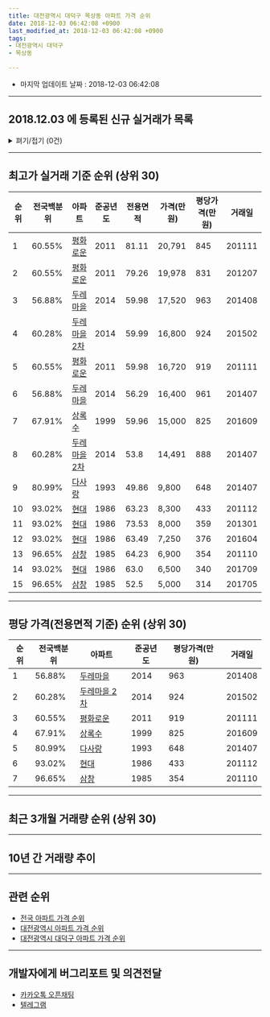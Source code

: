 ```yaml
---
title: 대전광역시 대덕구 목상동 아파트 가격 순위
date: 2018-12-03 06:42:08 +0900
last_modified_at: 2018-12-03 06:42:08 +0900
tags:
- 대전광역시 대덕구
- 목상동

---
```


* 마지막 업데이트 날짜 : 2018-12-03 06:42:08

---

## 2018.12.03 에 등록된 신규 실거래가 목록

<details>
<summary>펴기/접기 (0건)</summary>
<div markdown="1">

|아파트|전국백분위|준공년도|전용면적|가격(만원)|평당가격(만원)|거래일|
|---|---|---|---|---|---|---|
|없음|||||||


</div>
</details>

---

## 최고가 실거래 기준 순위 (상위 30)


|순위|전국백분위|아파트|준공년도|전용면적|가격(만원)|평당가격(만원)|거래일|
|---|---|---|---|---|---|---|---|
|1|60.55%|[평화로운](https://search.naver.com/search.naver?query=%EB%8C%80%EC%A0%84%EA%B4%91%EC%97%AD%EC%8B%9C+%EB%8C%80%EB%8D%95%EA%B5%AC+%EB%AA%A9%EC%83%81%EB%8F%99+%ED%8F%89%ED%99%94%EB%A1%9C%EC%9A%B4)|2011|81.11|20,791|845|201111|
|2|60.55%|[평화로운](https://search.naver.com/search.naver?query=%EB%8C%80%EC%A0%84%EA%B4%91%EC%97%AD%EC%8B%9C+%EB%8C%80%EB%8D%95%EA%B5%AC+%EB%AA%A9%EC%83%81%EB%8F%99+%ED%8F%89%ED%99%94%EB%A1%9C%EC%9A%B4)|2011|79.26|19,978|831|201207|
|3|56.88%|[두레마을](https://search.naver.com/search.naver?query=%EB%8C%80%EC%A0%84%EA%B4%91%EC%97%AD%EC%8B%9C+%EB%8C%80%EB%8D%95%EA%B5%AC+%EB%AA%A9%EC%83%81%EB%8F%99+%EB%91%90%EB%A0%88%EB%A7%88%EC%9D%84)|2014|59.98|17,520|963|201408|
|4|60.28%|[두레마을 2차](https://search.naver.com/search.naver?query=%EB%8C%80%EC%A0%84%EA%B4%91%EC%97%AD%EC%8B%9C+%EB%8C%80%EB%8D%95%EA%B5%AC+%EB%AA%A9%EC%83%81%EB%8F%99+%EB%91%90%EB%A0%88%EB%A7%88%EC%9D%84+2%EC%B0%A8)|2014|59.99|16,800|924|201502|
|5|60.55%|[평화로운](https://search.naver.com/search.naver?query=%EB%8C%80%EC%A0%84%EA%B4%91%EC%97%AD%EC%8B%9C+%EB%8C%80%EB%8D%95%EA%B5%AC+%EB%AA%A9%EC%83%81%EB%8F%99+%ED%8F%89%ED%99%94%EB%A1%9C%EC%9A%B4)|2011|59.98|16,720|919|201111|
|6|56.88%|[두레마을](https://search.naver.com/search.naver?query=%EB%8C%80%EC%A0%84%EA%B4%91%EC%97%AD%EC%8B%9C+%EB%8C%80%EB%8D%95%EA%B5%AC+%EB%AA%A9%EC%83%81%EB%8F%99+%EB%91%90%EB%A0%88%EB%A7%88%EC%9D%84)|2014|56.29|16,400|961|201407|
|7|67.91%|[상록수](https://search.naver.com/search.naver?query=%EB%8C%80%EC%A0%84%EA%B4%91%EC%97%AD%EC%8B%9C+%EB%8C%80%EB%8D%95%EA%B5%AC+%EB%AA%A9%EC%83%81%EB%8F%99+%EC%83%81%EB%A1%9D%EC%88%98)|1999|59.96|15,000|825|201609|
|8|60.28%|[두레마을 2차](https://search.naver.com/search.naver?query=%EB%8C%80%EC%A0%84%EA%B4%91%EC%97%AD%EC%8B%9C+%EB%8C%80%EB%8D%95%EA%B5%AC+%EB%AA%A9%EC%83%81%EB%8F%99+%EB%91%90%EB%A0%88%EB%A7%88%EC%9D%84+2%EC%B0%A8)|2014|53.8|14,491|888|201407|
|9|80.99%|[다사랑](https://search.naver.com/search.naver?query=%EB%8C%80%EC%A0%84%EA%B4%91%EC%97%AD%EC%8B%9C+%EB%8C%80%EB%8D%95%EA%B5%AC+%EB%AA%A9%EC%83%81%EB%8F%99+%EB%8B%A4%EC%82%AC%EB%9E%91)|1993|49.86|9,800|648|201407|
|10|93.02%|[현대](https://search.naver.com/search.naver?query=%EB%8C%80%EC%A0%84%EA%B4%91%EC%97%AD%EC%8B%9C+%EB%8C%80%EB%8D%95%EA%B5%AC+%EB%AA%A9%EC%83%81%EB%8F%99+%ED%98%84%EB%8C%80)|1986|63.23|8,300|433|201112|
|11|93.02%|[현대](https://search.naver.com/search.naver?query=%EB%8C%80%EC%A0%84%EA%B4%91%EC%97%AD%EC%8B%9C+%EB%8C%80%EB%8D%95%EA%B5%AC+%EB%AA%A9%EC%83%81%EB%8F%99+%ED%98%84%EB%8C%80)|1986|73.53|8,000|359|201301|
|12|93.02%|[현대](https://search.naver.com/search.naver?query=%EB%8C%80%EC%A0%84%EA%B4%91%EC%97%AD%EC%8B%9C+%EB%8C%80%EB%8D%95%EA%B5%AC+%EB%AA%A9%EC%83%81%EB%8F%99+%ED%98%84%EB%8C%80)|1986|63.49|7,250|376|201604|
|13|96.65%|[삼창](https://search.naver.com/search.naver?query=%EB%8C%80%EC%A0%84%EA%B4%91%EC%97%AD%EC%8B%9C+%EB%8C%80%EB%8D%95%EA%B5%AC+%EB%AA%A9%EC%83%81%EB%8F%99+%EC%82%BC%EC%B0%BD)|1985|64.23|6,900|354|201110|
|14|93.02%|[현대](https://search.naver.com/search.naver?query=%EB%8C%80%EC%A0%84%EA%B4%91%EC%97%AD%EC%8B%9C+%EB%8C%80%EB%8D%95%EA%B5%AC+%EB%AA%A9%EC%83%81%EB%8F%99+%ED%98%84%EB%8C%80)|1986|63.0|6,500|340|201709|
|15|96.65%|[삼창](https://search.naver.com/search.naver?query=%EB%8C%80%EC%A0%84%EA%B4%91%EC%97%AD%EC%8B%9C+%EB%8C%80%EB%8D%95%EA%B5%AC+%EB%AA%A9%EC%83%81%EB%8F%99+%EC%82%BC%EC%B0%BD)|1985|52.5|5,000|314|201705|


---

## 평당 가격(전용면적 기준) 순위 (상위 30)


|순위|전국백분위|아파트|준공년도|평당가격(만원)|거래일|
|---|---|---|---|---|---|
|1|56.88%|[두레마을](https://search.naver.com/search.naver?query=%EB%8C%80%EC%A0%84%EA%B4%91%EC%97%AD%EC%8B%9C+%EB%8C%80%EB%8D%95%EA%B5%AC+%EB%AA%A9%EC%83%81%EB%8F%99+%EB%91%90%EB%A0%88%EB%A7%88%EC%9D%84)|2014|963|201408|
|2|60.28%|[두레마을 2차](https://search.naver.com/search.naver?query=%EB%8C%80%EC%A0%84%EA%B4%91%EC%97%AD%EC%8B%9C+%EB%8C%80%EB%8D%95%EA%B5%AC+%EB%AA%A9%EC%83%81%EB%8F%99+%EB%91%90%EB%A0%88%EB%A7%88%EC%9D%84+2%EC%B0%A8)|2014|924|201502|
|3|60.55%|[평화로운](https://search.naver.com/search.naver?query=%EB%8C%80%EC%A0%84%EA%B4%91%EC%97%AD%EC%8B%9C+%EB%8C%80%EB%8D%95%EA%B5%AC+%EB%AA%A9%EC%83%81%EB%8F%99+%ED%8F%89%ED%99%94%EB%A1%9C%EC%9A%B4)|2011|919|201111|
|4|67.91%|[상록수](https://search.naver.com/search.naver?query=%EB%8C%80%EC%A0%84%EA%B4%91%EC%97%AD%EC%8B%9C+%EB%8C%80%EB%8D%95%EA%B5%AC+%EB%AA%A9%EC%83%81%EB%8F%99+%EC%83%81%EB%A1%9D%EC%88%98)|1999|825|201609|
|5|80.99%|[다사랑](https://search.naver.com/search.naver?query=%EB%8C%80%EC%A0%84%EA%B4%91%EC%97%AD%EC%8B%9C+%EB%8C%80%EB%8D%95%EA%B5%AC+%EB%AA%A9%EC%83%81%EB%8F%99+%EB%8B%A4%EC%82%AC%EB%9E%91)|1993|648|201407|
|6|93.02%|[현대](https://search.naver.com/search.naver?query=%EB%8C%80%EC%A0%84%EA%B4%91%EC%97%AD%EC%8B%9C+%EB%8C%80%EB%8D%95%EA%B5%AC+%EB%AA%A9%EC%83%81%EB%8F%99+%ED%98%84%EB%8C%80)|1986|433|201112|
|7|96.65%|[삼창](https://search.naver.com/search.naver?query=%EB%8C%80%EC%A0%84%EA%B4%91%EC%97%AD%EC%8B%9C+%EB%8C%80%EB%8D%95%EA%B5%AC+%EB%AA%A9%EC%83%81%EB%8F%99+%EC%82%BC%EC%B0%BD)|1985|354|201110|


---

## 최근 3개월 거래량 순위 (상위 30)


<div style="width:100%;">
    <canvas id="deal_count_ranking" height="250"></canvas>
</div>


<script>
new Chart(document.getElementById("deal_count_ranking"), {
    type: 'horizontalBar',
    data: {
        labels: ['상록수', '평화로운', '다사랑', '현대'],
        datasets: [{
            label: '실거래 수',
            data: [2, 2, 1, 1],
            borderColor: "rgba(255, 0, 128, 1)",
            backgroundColor: "rgba(255, 0, 128, 0.5)",
            fill: false,
        }]
    },
    options: {
        responsive: true,
        title: {
            display: true,
            text: '최근 3개월 거래량 순위'
        },
        tooltips: {
            mode: 'index',
            intersect: false,
            callbacks: {
                title: function(tooltipItems, data) {
                    return "실거래 수:";
                },
                label: function(tooltipItem, data) {
                    return data.labels[tooltipItem.index] + ": " + tooltipItem.xLabel;
                }
            }
        },
        hover: {
            mode: 'nearest',
            intersect: true
        },
        scales: {
            xAxes: [{
                display: true,
                scaleLabel: {
                    display: true,
                    labelString: '실거래 수'
                },
                ticks: {
                    suggestedMin: 0,
                }
            }],
            yAxes: [{
                display: true,
                ticks: {
                    autoSkip: false,
                    callback: function(value, index, values) {
                        if (value.length > 15)
                            return value.substr(0, 13) + "...";
                        else
                            return value;
                    }
                },
                scaleLabel: {
                    display: false,
                }
            }]
        }
    }
});

</script>


---

## 10년 간 거래량 추이


<div style="width:100%;">
    <canvas id="deal_progress" height="250"></canvas>
</div>

<script>
new Chart(document.getElementById("deal_progress"), {
    type: 'line',
    data: {
        labels: ['200812','200901','200902','200903','200904','200905','200906','200907','200908','200909','200910','200911','200912','201001','201002','201003','201004','201005','201006','201007','201008','201009','201010','201011','201012','201101','201102','201103','201104','201105','201106','201107','201108','201109','201110','201111','201112','201201','201202','201203','201204','201205','201206','201207','201208','201209','201210','201211','201212','201301','201302','201303','201304','201305','201306','201307','201308','201309','201310','201311','201312','201401','201402','201403','201404','201405','201406','201407','201408','201409','201410','201411','201412','201501','201502','201503','201504','201505','201506','201507','201508','201509','201510','201511','201512','201601','201602','201603','201604','201605','201606','201607','201608','201609','201610','201611','201612','201701','201702','201703','201704','201705','201706','201707','201708','201709','201710','201711','201712','201801','201802','201803','201804','201805','201806','201807','201808','201809','201810','201811','201812'],
        datasets: [{
            label: '실거래 수',
            pointRadius: 1,
            data: [5, 9, 14, 14, 9, 5, 6, 11, 13, 8, 22, 9, 14, 10, 11, 10, 14, 10, 9, 2, 5, 9, 5, 7, 14, 10, 9, 17, 9, 14, 15, 9, 30, 23, 13, 35, 32, 23, 16, 26, 19, 22, 20, 28, 10, 11, 16, 9, 14, 13, 9, 12, 18, 10, 14, 12, 9, 14, 19, 11, 13, 14, 13, 14, 10, 11, 9, 30, 18, 16, 17, 9, 6, 21, 9, 23, 15, 13, 11, 18, 7, 3, 15, 11, 11, 10, 7, 5, 9, 3, 9, 5, 5, 5, 12, 11, 1, 6, 22, 12, 7, 12, 17, 4, 6, 9, 15, 6, 7, 5, 5, 7, 3, 4, 3, 0, 2, 2, 4, 2, 0],
            borderColor: "rgba(255, 201, 14, 1)",
            backgroundColor: "rgba(255, 201, 14, 0.5)",
            fill: true,
        }]
    },
    options: {
        responsive: true,
        title: {
            display: true,
            text: '10년간 거래량 추이'
        },
        tooltips: {
            mode: 'index',
            intersect: false,
        },
        hover: {
            mode: 'nearest',
            intersect: true
        },
        scales: {
            xAxes: [{
                display: true,
                scaleLabel: {
                    display: true,
                    labelString: '년/월'
                }
            }],
            yAxes: [{
                display: true,
                ticks: {
                    suggestedMin: 0,
                },
                scaleLabel: {
                    display: true,
                    labelString: '실거래 수'
                }
            }]
        }
    }
});

</script>


---

## 관련 순위

- [전국 아파트 가격 순위](https://inasie.github.io/apt-ranking/전국)
- [대전광역시 아파트 가격 순위](https://inasie.github.io/apt-ranking/대전광역시)
- [대전광역시 대덕구 아파트 가격 순위](https://inasie.github.io/apt-ranking/대전광역시-대덕구)


---

## 개발자에게 버그리포트 및 의견전달

- [카카오톡 오픈채팅](https://open.kakao.com/o/gLJUAP4)
- [텔레그램](https://t.me/inasie)

